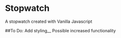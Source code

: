 # Stopwatch
A stopwatch created with Vanilla Javascript

##To Do:
Add styling__
Possible increased functionality